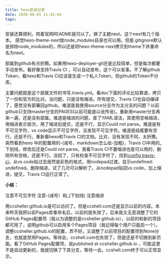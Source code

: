 ```yaml
---
title: hexo安装记录
date: 2020-08-01 11:43:44
tags:
---
```


安装还算顺利，照着官网README就可以了。换了主题next。这个next有几个版本。
感觉hexo-theme-next放node_modules目录也可以用。但是.gitignore默认是排除node_modules的，所以还是将hexo-theme-next拷贝到theme下并重命名为next。

部属到github有点折腾。如果用hexo-deployer-git还是比较简单，但是每次都要手动发布。看好像支持Travis CI ，可以自动发布，这个可以省事。不了解github Token，看hexo和Travis CI应该是生成一个私人Token，但github的Token不分库。

主要问题就是这个部属文件的书写.travis.yml。看doc下面的评论比较靠谱，拷贝了一份和官方的比对。没问题，只是没有缩进。所有提交，Travis CI也自动编译了，感觉没有部署回github。难道是我使用source分支作为主分支的问题？以前github只支持master分支的PAGES(以前可能是以讹传讹)。重新用master分支再来一遍，还是没有部属。难道是缩进的问题，查了YAML语法，其使用空格缩进，用缩进表示层次，用了缩进后提交，还是不行，显示Could not parse。难道是有不可见字符，vs code显示不可见字符，没发现不可见字符。难道是结尾要有空行，还是不行。重新看hexo和Travis CI的文档，比对，没有发现不同，太折腾。突然看到hexo 中的配置用的-(减号，markdown怎么给-加粗)，Travis CI中用的_下划线，修改后还是Could not parse。我看Travis CI不要缩进也是可以用的，删除所有空格，还是不行。没招了，只有检查不可见字符了，找到[config travis-ci](https://config.travis-ci.com/explore)。从vs code贴过去居然是彩色的格式，用nodepad过渡，显示undefined: undefined。删除缩进，试了几次可以解析了。从nodepad贴回vs code，加上缩进，提交，Travis CI运行正常了。

**小结：**

注意不可见字符
注意-(减号）和_(下划线)
注意缩进

用ccsheller.github.io是可以访问了。但是ccshell.com还是显示以前的内容。本来昨天我把以前Pages库重命名后，以前的是失效了。后来我又无意调整了它的GitHub Pages配置项（我以为调整的是ccsheller.github.io），以前的和新的项目都可用了，说明github可以启用多个Pages项目（我记得每个用户只能启一个）。调整ccsheller.github.io的配置，弄不好。又调整了以前项目的配置项到None分支，也就是禁用Pages。等待会，ccshell.com也失效了，但是还是不切换到新页面。看了GitHub Pages配置项，说published at ccsheller.github.io ，可能这里不是自动更新的，我就切换了下其分支，等待一会。ccshell.com终于可以正常显示。